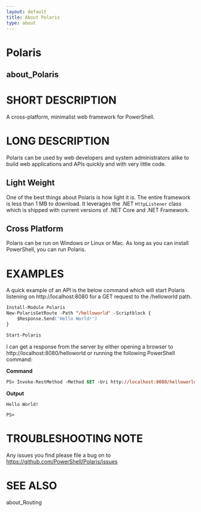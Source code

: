 ```yaml
---
layout: default
title: About Polaris
type: about
---
```


# Polaris

## about_Polaris

# SHORT DESCRIPTION

A cross-platform, minimalist web framework for PowerShell.

# LONG DESCRIPTION

Polaris can be used by web developers and system administrators alike to build web applications and APIs quickly and with very little code.

## Light Weight

One of the best things about Polaris is how light it is. The entire framework is less than 1 MB to download. It leverages the .NET `HttpListener` class which is shipped with current versions of .NET Core and .NET Framework.

## Cross Platform

Polaris can be run on Windows or Linux or Mac. As long as you can install PowerShell, you can run Polaris.

# EXAMPLES

A quick example of an API is the below command which will start Polaris listening on http://localhost:8080 for a GET request to the /helloworld path.

```ps
Install-Module Polaris
New-PolarisGetRoute -Path "/helloworld" -Scriptblock {
    $Response.Send('Hello World!')
}

Start-Polaris
```

I can get a response from the server by either opening a browser to http://localhost:8080/helloworld or running the following PowerShell command:

**Command**

```ps
PS> Invoke-RestMethod -Method GET -Uri http://localhost:8080/helloworld
```

**Output**

```
Hello World!

PS>
```

# TROUBLESHOOTING NOTE

Any issues you find please file a bug on to https://github.com/PowerShell/Polaris/issues

# SEE ALSO

about_Routing
